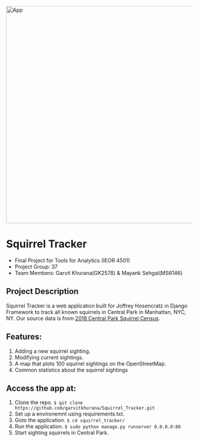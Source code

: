 <img width="589" alt="App" src="https://user-images.githubusercontent.com/34378649/114943168-91a4dc80-9e13-11eb-8436-16096f8f5ac9.png">

# Squirrel Tracker
* Final Project for Tools for Analytics (IEOR 4501)
* Project Group: 37
* Team Members: Garvit Khurana(GK2578) & Mayank Sehgal(MS6146)

## Project Description
Squirrel Tracker is a web application built for Joffrey Hosencratz in Django Framework to track all known squirrels in Central Park in Manhattan, NYC, NY.
Our source data is from [2018 Central Park Squirrel Census](https://data.cityofnewyork.us/api/views/vfnx-vebw/rows.csv).

## Features:
1. Adding a new squirrel sighting.
2. Modifying current sightings.
3. A map that plots 100 squirrel sightings on the OpenStreetMap.
4. Common statistics about the squirrel sightings

## Access the app at:
1. Clone the repo. `$ git clone https://github.com/garvitkhurana/Squirrel_Tracker.git`
2. Set up a environemnt using requirements.txt.
3. Goto the application. `$ cd squirrel_tracker/`
4. Run the application. `$ sudo python manage.py runserver 0.0.0.0:80`
5. Start sighting squirrels in Central Park.
